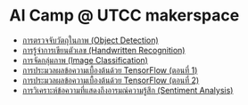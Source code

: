 # AI Camp @ UTCC makerspace

* [การตรวจจับวัตถุในภาพ (Object Detection)](https://colab.research.google.com/drive/12ZiuPqGtSw5AY9fiRtKH9id5I_YxhxPn?usp=sharing)
* [การรู้จำการเขียนตัวเลข (Handwritten Recognition)](https://colab.research.google.com/drive/14lgAz2kR277r8_PILKUDfTva9btsYn1O?usp=sharing)
* [การจัดกลุ่มภาพ (Image Classification)](https://colab.research.google.com/drive/1kRlFJcZQTx8Ck65Hh4ZGMMoLkxj_au7E?usp=sharing)
* [การประมวลผลข้อความเบื้องต้นด้วย TensorFlow (ตอนที่ 1)](https://colab.research.google.com/drive/10gTrj1O-016w_WSTDGn969V7znLmVSdd?usp=sharing)
* [การประมวลผลข้อความเบื้องต้นด้วย TensorFlow (ตอนที่ 2)](https://colab.research.google.com/drive/1BbXtpZAbk3_IzppaDyBFD0vD-VbnJdRs?usp=sharing)
* [การวิเคราะห์ข้อความที่แสดงถึงอารมณ์ความรู้สึก (Sentiment Analysis)
](https://colab.research.google.com/drive/1cglpGhU-Vn49atWeO-PcFGT2ftkwuobQ?usp=sharing)
